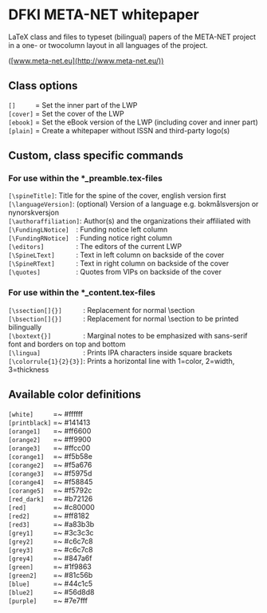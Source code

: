 # DFKI META-NET whitepaper

LaTeX class and files to typeset (bilingual) papers of the META-NET project in a one- or twocolumn layout in all languages of the project.

([www.meta-net.eu](http://www.meta-net.eu/))


## Class options
`[]     ` = Set the inner part of the LWP  
`[cover]` = Set the cover of the LWP  
`[ebook]` = Set the eBook version of the LWP (including cover and inner part)  
`[plain]` = Create a whitepaper without ISSN and third-party logo(s)


## Custom, class specific commands

### For use within the *_preamble.tex-files
`[\spineTitle]`: Title for the spine of the cover, english version first  
`[\languageVersion]`: (optional) Version of a language e.g. bokmålsversjon or nynorskversjon  
`[\authoraffiliation]`: Author(s) and the organizations their affiliated with   
`[\FundingLNotice]  `: Funding notice left column  
`[\FundingRNotice]  `: Funding notice right column  
`[\editors]         `: The editors of the current LWP  
`[\SpineLText]      `: Text in left column on backside of the cover  
`[\SpineRText]      `: Text in right column on backside of the cover  
`[\quotes]          `: Quotes from VIPs on backside of the cover

### For use within the *_content.tex-files
`[\ssection[]{}]      `: Replacement for normal \section  
`[\bsection[]{}]      `: Replacement for normal \section to be printed bilingually  
`[\boxtext{}]         `: Marginal notes to be emphasized with sans-serif font and borders on top and bottom  
`[\lingua]            `: Prints IPA characters inside square brackets  
`[\colorrule{1}{2}{3}]`: Prints a horizontal line with 1=color, 2=width, 3=thickness


## Available color definitions
`[white]     ` =~ #ffffff  
`[printblack]` =~ #141413  
`[orange1]   ` =~ #ff6600  
`[orange2]   ` =~ #ff9900  
`[orange3]   ` =~ #ffcc00  
`[corange1]  ` =~ #f5b58e  
`[corange2]  ` =~ #f5a676  
`[corange3]  ` =~ #f5975d  
`[corange4]  ` =~ #f58845  
`[corange5]  ` =~ #f5792c  
`[red_dark]  ` =~ #b72126  
`[red]       ` =~ #c80000  
`[red2]      ` =~ #ff8182  
`[red3]      ` =~ #a83b3b  
`[grey1]     ` =~ #3c3c3c  
`[grey2]     ` =~ #c6c7c8  
`[grey3]     ` =~ #c6c7c8  
`[grey4]     ` =~ #847a6f  
`[green]     ` =~ #1f9863  
`[green2]    ` =~ #81c56b  
`[blue]      ` =~ #44c1c5  
`[blue2]     ` =~ #56d8d8  
`[purple]    ` =~ #7e7fff
